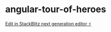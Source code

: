 # angular-tour-of-heroes

[Edit in StackBlitz next generation editor ⚡️](https://stackblitz.com/~/github.com/danieljaimes-soprasteria/angular-tour-of-heroes)
